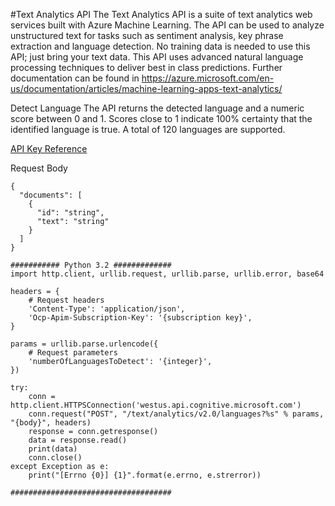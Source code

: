 #Text Analytics API
The Text Analytics API is a suite of text analytics web services built with Azure Machine Learning. The API can be used to analyze unstructured text for tasks such as sentiment analysis, key phrase extraction and language detection. No training data is needed to use this API; just bring your text data. This API uses advanced natural language processing techniques to deliver best in class predictions. Further documentation can be found in https://azure.microsoft.com/en-us/documentation/articles/machine-learning-apps-text-analytics/

Detect Language
The API returns the detected language and a numeric score between 0 and 1. Scores close to 1 indicate 100% certainty that the identified language is true. A total of 120 languages are supported.

[API Key Reference](https://westus.dev.cognitive.microsoft.com/docs/services/TextAnalytics.V2.0/operations/56f30ceeeda5650db055a3c7)

Request Body
~~~~
{
  "documents": [
    {
      "id": "string",
      "text": "string"
    }
  ]
}
~~~~

~~~~
########### Python 3.2 #############
import http.client, urllib.request, urllib.parse, urllib.error, base64

headers = {
    # Request headers
    'Content-Type': 'application/json',
    'Ocp-Apim-Subscription-Key': '{subscription key}',
}

params = urllib.parse.urlencode({
    # Request parameters
    'numberOfLanguagesToDetect': '{integer}',
})

try:
    conn = http.client.HTTPSConnection('westus.api.cognitive.microsoft.com')
    conn.request("POST", "/text/analytics/v2.0/languages?%s" % params, "{body}", headers)
    response = conn.getresponse()
    data = response.read()
    print(data)
    conn.close()
except Exception as e:
    print("[Errno {0}] {1}".format(e.errno, e.strerror))

####################################
~~~~
